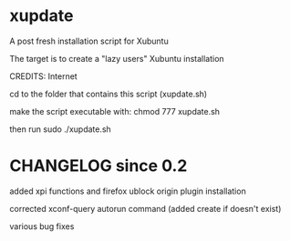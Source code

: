 # xupdate

A post fresh installation script for Xubuntu

The target is to create a "lazy users" Xubuntu installation

CREDITS: Internet

cd to the folder that contains this script (xupdate.sh)

make the script executable with: chmod 777 xupdate.sh

then run sudo ./xupdate.sh

# CHANGELOG since 0.2

added xpi functions and firefox ublock origin plugin installation

corrected xconf-query autorun command (added create if doesn't exist)

various bug fixes

